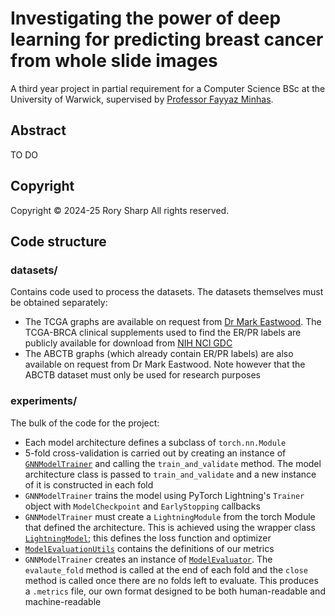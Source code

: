 # Investigating the power of deep learning for predicting breast cancer from whole slide images
A third year project in partial requirement for a Computer Science BSc at the
University of Warwick, supervised by [Professor Fayyaz Minhas](https://sites.google.com/view/fayyaz).

## Abstract
TO DO

## Copyright
Copyright © 2024-25 Rory Sharp All rights reserved.

## Code structure
### datasets/
Contains code used to process the datasets. The datasets themselves must be obtained separately:
- The TCGA graphs are available on request from [Dr Mark Eastwood](mailto:Mark.Eastwood@warwick.ac.uk). The TCGA-BRCA clinical supplements used to find the ER/PR labels are publicly available for download from [NIH NCI GDC](https://portal.gdc.cancer.gov/)
- The ABCTB graphs (which already contain ER/PR labels) are also available on request from Dr Mark Eastwood. Note however that the ABCTB dataset must only be used for research purposes
### experiments/
The bulk of the code for the project:
- Each model architecture defines a subclass of `torch.nn.Module`
- 5-fold cross-validation is carried out by creating an instance of [`GNNModelTrainer`](experiments/GNNModelTrainer.py) and calling the `train_and_validate` method. The model architecture class is passed to `train_and_validate` and a new instance of it is constructed in each fold
- `GNNModelTrainer` trains the model using PyTorch Lightning's `Trainer` object with `ModelCheckpoint` and `EarlyStopping` callbacks
- `GNNModelTrainer` must create a `LightningModule` from the torch Module that defined the architecture. This is achieved using the wrapper class [`LightningModel`](experiments/LightningModel.py); this defines the loss function and optimizer
- [`ModelEvaluationUtils`](experiments/ModelEvaluationUtils.py) contains the definitions of our metrics
- `GNNModelTrainer` creates an instance of [`ModelEvaluator`](experiments/ModelEvaluator.py). The `evalaute_fold` method is called at the end of each fold and the `close` method is called once there are no folds left to evaluate. This produces a `.metrics` file, our own format designed to be both human-readable and machine-readable